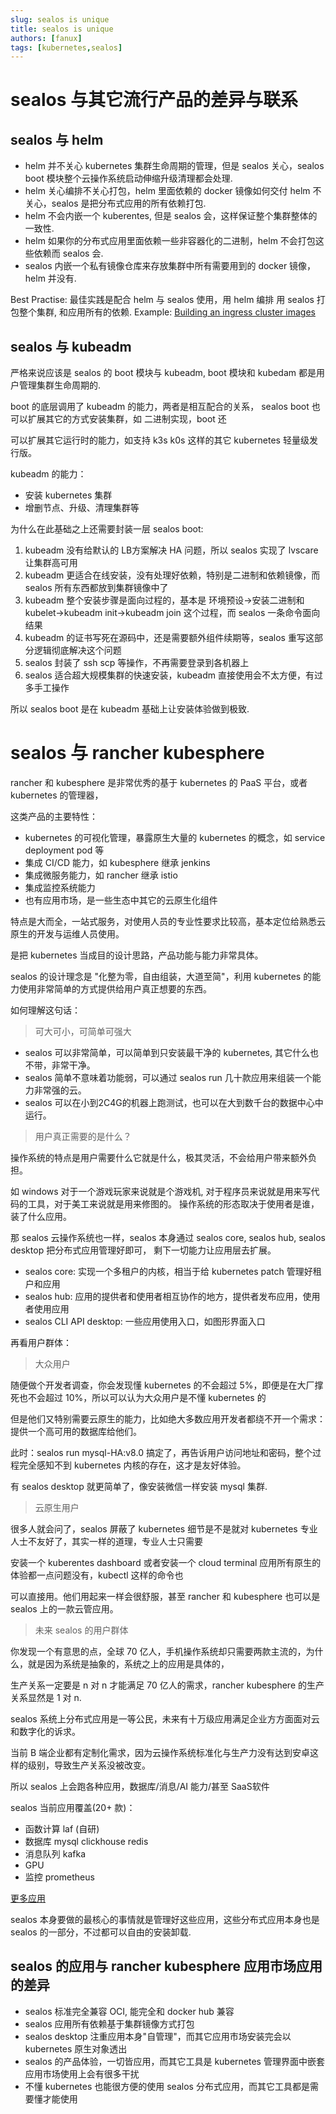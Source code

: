 ```yaml
---
slug: sealos is unique
title: sealos is unique
authors: [fanux]
tags: [kubernetes,sealos]
---
```


# sealos 与其它流行产品的差异与联系

## sealos 与 helm

- helm 并不关心 kubernetes 集群生命周期的管理，但是 sealos 关心，sealos boot 模块整个云操作系统启动伸缩升级清理都会处理.
- helm 关心编排不关心打包，helm 里面依赖的 docker 镜像如何交付 helm 不关心，sealos 是把分布式应用的所有依赖打包.
- helm 不会内嵌一个 kuberentes, 但是 sealos 会，这样保证整个集群整体的一致性.
- helm 如果你的分布式应用里面依赖一些非容器化的二进制，helm 不会打包这些依赖而 sealos 会.
- sealos 内嵌一个私有镜像仓库来存放集群中所有需要用到的 docker 镜像，helm 并没有.

Best Practise: 最佳实践是配合 helm 与 sealos 使用，用 helm 编排 用 sealos 打包整个集群, 和应用所有的依赖.
Example: [Building an ingress cluster images](https://github.com/labring/sealos/blob/main/docs/4.0/docs/lifecycle-management/quick-start/build-ingress-cluster-image.md)

## sealos 与 kubeadm

严格来说应该是 sealos 的 boot 模块与 kubeadm, boot 模块和 kubedam 都是用户管理集群生命周期的.

boot 的底层调用了 kubeadm 的能力，两者是相互配合的关系， sealos boot 也可以扩展其它的方式安装集群，如 二进制实现，boot 还

可以扩展其它运行时的能力，如支持 k3s k0s 这样的其它 kubernetes 轻量级发行版。

kubeadm 的能力：

* 安装 kubernetes 集群
* 增删节点、升级、清理集群等

为什么在此基础之上还需要封装一层 sealos boot:

1. kubeadm 没有给默认的 LB方案解决 HA 问题，所以 sealos 实现了 lvscare 让集群高可用
2. kubeadm 更适合在线安装，没有处理好依赖，特别是二进制和依赖镜像，而 sealos 所有东西都放到集群镜像中了
3. kubeadm 整个安装步骤是面向过程的，基本是 环境预设->安装二进制和kubelet->kubeadm init->kubeadm join 这个过程，而 sealos 一条命令面向结果
4. kubeadm 的证书写死在源码中，还是需要额外组件续期等，sealos 重写这部分逻辑彻底解决这个问题
5. sealos 封装了 ssh scp 等操作，不再需要登录到各机器上
6. sealos 适合超大规模集群的快速安装，kubeadm 直接使用会不太方便，有过多手工操作

所以 sealos boot 是在 kubeadm 基础上让安装体验做到极致.

# sealos 与 rancher kubesphere

rancher 和 kubesphere 是非常优秀的基于 kubernetes 的 PaaS 平台，或者 kubernetes 的管理器，

这类产品的主要特性：

* kubernetes 的可视化管理，暴露原生大量的 kubernetes 的概念，如 service deployment pod 等
* 集成 CI/CD 能力，如 kubesphere 继承 jenkins
* 集成微服务能力，如 rancher 继承 istio
* 集成监控系统能力
* 也有应用市场，是一些生态中其它的云原生化组件

特点是大而全，一站式服务，对使用人员的专业性要求比较高，基本定位给熟悉云原生的开发与运维人员使用。

是把 kubernetes 当成目的设计思路，产品功能与能力非常具体。

sealos 的设计理念是 "化整为零，自由组装，大道至简"，利用 kubernetes 的能力使用非常简单的方式提供给用户真正想要的东西。

如何理解这句话：

> 可大可小，可简单可强大

- sealos 可以非常简单，可以简单到只安装最干净的 kubernetes, 其它什么也不带，非常干净。
- sealos 简单不意味着功能弱，可以通过 sealos run 几十款应用来组装一个能力非常强的云。
- sealos 可以在小到2C4G的机器上跑测试，也可以在大到数千台的数据中心中运行。

> 用户真正需要的是什么？

操作系统的特点是用户需要什么它就是什么，极其灵活，不会给用户带来额外负担。

如 windows 对于一个游戏玩家来说就是个游戏机, 对于程序员来说就是用来写代码的工具，对于美工来说就是用来修图的。
操作系统的形态取决于使用者是谁，装了什么应用。

那 sealos 云操作系统也一样，sealos 本身通过 sealos core, sealos hub, sealos desktop 把分布式应用管理好即可，
剩下一切能力让应用层去扩展。

- sealos core: 实现一个多租户的内核，相当于给 kubernetes patch 管理好租户和应用
- sealos hub: 应用的提供者和使用者相互协作的地方，提供者发布应用，使用者使用应用
- sealos CLI API desktop: 一些应用使用入口，如图形界面入口

再看用户群体：

> 大众用户

随便做个开发者调查，你会发现懂 kubernetes 的不会超过 5%，即便是在大厂撑死也不会超过 10%，所以可以认为大众用户是不懂 kubernetes 的

但是他们又特别需要云原生的能力，比如绝大多数应用开发者都绕不开一个需求：提供一个高可用的数据库给他们。

此时：sealos run mysql-HA:v8.0 搞定了，再告诉用户访问地址和密码，整个过程完全感知不到 kubernetes 内核的存在，这才是友好体验。

有 sealos desktop 就更简单了，像安装微信一样安装 mysql 集群.

> 云原生用户

很多人就会问了，sealos 屏蔽了 kubernetes 细节是不是就对 kubernetes 专业人士不友好了，其实一样的道理，专业人士只需要

安装一个 kuberentes dashboard 或者安装一个 cloud terminal 应用所有原生的体验都一点问题没有，kubectl 这样的命令也

可以直接用。他们用起来一样会很舒服，甚至 rancher 和 kubesphere 也可以是 sealos 上的一款云管应用。

> 未来 sealos 的用户群体

你发现一个有意思的点，全球 70 亿人，手机操作系统却只需要两款主流的，为什么，就是因为系统是抽象的，系统之上的应用是具体的，

生产关系一定要是 n 对 n 才能满足 70 亿人的需求，rancher kubesphere 的生产关系显然是 1 对 n.

sealos 系统上分布式应用是一等公民，未来有十万级应用满足企业方方面面对云和数字化的诉求。

当前 B 端企业都有定制化需求，因为云操作系统标准化与生产力没有达到安卓这样的级别，导致生产关系没被改变。

所以 sealos 上会跑各种应用，数据库/消息/AI 能力/甚至 SaaS软件

sealos 当前应用覆盖(20+ 款)：

- 函数计算 laf (自研)
- 数据库 mysql clickhouse redis
- 消息队列 kafka
- GPU 
- 监控 prometheus

[更多应用](https://hub.docker.com/u/labring)

sealos 本身要做的最核心的事情就是管理好这些应用，这些分布式应用本身也是 sealos 的一部分，不过都可以自由的安装卸载.

## sealos 的应用与 rancher kubesphere 应用市场应用的差异

* sealos 标准完全兼容 OCI, 能完全和 docker hub 兼容
* sealos 应用所有依赖基于集群镜像方式打包
* sealos desktop 注重应用本身"自管理"，而其它应用市场安装完会以 kubernetes 原生对象透出
* sealos 的产品体验，一切皆应用，而其它工具是 kubernetes 管理界面中嵌套应用市场使用上会有很多干扰
* 不懂 kubernetes 也能很方便的使用 sealos 分布式应用，而其它工具都是需要懂才能使用